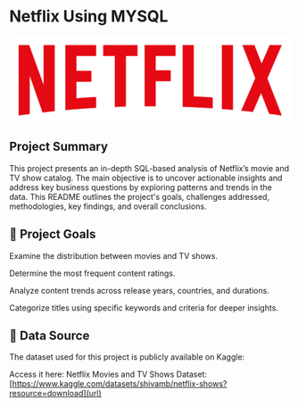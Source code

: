 # Netflix Using MYSQL

![](https://github.com/Abhinav091214/netflix_mysql/blob/main/logo.png)

## Project Summary
This project presents an in-depth SQL-based analysis of Netflix’s movie and TV show catalog. The main objective is to uncover actionable insights and address key business questions by exploring patterns and trends in the data. This README outlines the project's goals, challenges addressed, methodologies, key findings, and overall conclusions.

## 🎯 Project Goals
Examine the distribution between movies and TV shows.

Determine the most frequent content ratings.

Analyze content trends across release years, countries, and durations.

Categorize titles using specific keywords and criteria for deeper insights.

## 📂 Data Source
The dataset used for this project is publicly available on Kaggle:

Access it here: Netflix Movies and TV Shows Dataset: [https://www.kaggle.com/datasets/shivamb/netflix-shows?resource=download](url)
